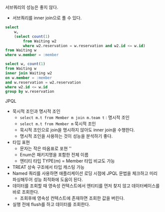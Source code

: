 서브쿼리의 성능은 좋지 않다.
- 서브쿼리를 inner join으로 풀 수 있다.
```sql
select 
	w,
	(select count(1)
		from Waiting w2
		where w2.reservation = w.reservation and w2.id <= w.id)
from Waiting w
where w.member = :member
```

```sql
select w, count(1)
from Waiting w  
inner join Waiting w2  
on w.member = :member
and w.reservation = w2.reservation  
where w2.id <= w.id  
group by w.reservation
```

JPQL
- 묵시적 조인과 명시적 조인
	- `select m.t from Member m join m.team t` : 명시적 조인
	- `select m.t from Member m` 묵시적 조인
	- 묵시적 조인으로 join을 명시하지 않아도 inner join을 수행한다.
	- 명시적 조인을 사용하는 것이 성능을 분석하기 좋다.
- 타입 표현
	- 문자는 작은 따옴표로 포현 ''
	- Enum은 패키지명을 포함한 전체 이름
	- 엔티티 타입 TYPE(m) = Member 타입 비교도 가능
- TREAT 
		상속 구조에서 타입 캐스팅 가능
- Named 쿼리를 사용하면 애플리케이션 로딩 시점에 JPQL 문법을 체크하고 미리 파싱해두어 성능 최적화에 도움이 된다.
- 데이터를 조회할 때 영속성 컨텍스트에서 엔티티를 먼저 찾지 않고 데이터베이스를 바로 조회한다.
	- 조회후에 영속성 컨텍스트에 존재하면 조회한 값을 버린다.
- 실행 전에 flush를 하고 데이터를 조회한다.